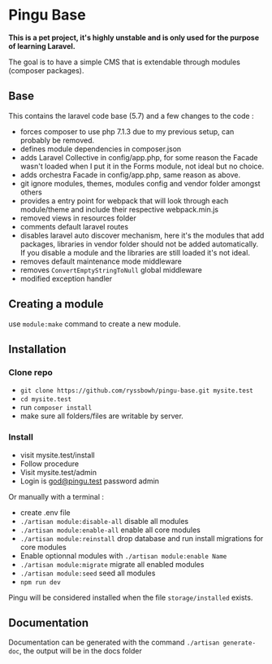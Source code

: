 # Pingu Base

**This is a pet project, it's highly unstable and is only used for the purpose of learning Laravel.**

The goal is to have a simple CMS that is extendable through modules (composer packages).

## Base

This contains the laravel code base (5.7) and a few changes to the code :

- forces composer to use php 7.1.3 due to my previous setup, can probably be removed.
- defines module dependencies in composer.json
- adds Laravel Collective in config/app.php, for some reason the Facade wasn't loaded when I put it in the Forms module, not ideal but no choice.
- adds orchestra Facade in config/app.php, same reason as above.
- git ignore modules, themes, modules config and vendor folder amongst others
- provides a entry point for webpack that will look through each module/theme and include their respective webpack.min.js
- removed views in resources folder
- comments default laravel routes
- disables laravel auto discover mechanism, here it's the modules that add packages, libraries in vendor folder should not be added automatically. If you disable a module and the libraries are still loaded it's not ideal.
- removes default maintenance mode middleware
- removes `ConvertEmptyStringToNull` global middleware
- modified exception handler

## Creating a module
use `module:make` command to create a new module.

## Installation

### Clone repo
- `git clone https://github.com/ryssbowh/pingu-base.git mysite.test`
- `cd mysite.test`
- run `composer install`
- make sure all folders/files are writable by server.

### Install

- visit mysite.test/install
- Follow procedure
- Visit mysite.test/admin
- Login is god@pingu.test password admin

Or manually with a terminal :

- create .env file
- `./artisan module:disable-all` disable all modules
- `./artisan module:enable-all` enable all core modules
- `./artisan module:reinstall` drop database and run install migrations for core modules
- Enable optionnal modules with `./artisan module:enable Name`
- `./artisan module:migrate` migrate all enabled modules
- `./artisan module:seed` seed all modules
- `npm run dev`

Pingu will be considered installed when the file `storage/installed` exists.

## Documentation

Documentation can be generated with the command `./artisan generate-doc`, the output will be in the docs folder